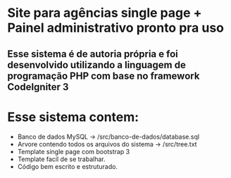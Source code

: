 # Site para agências single page + Painel administrativo pronto pra uso
## **Esse sistema é de autoria própria e foi desenvolvido utilizando a linguagem de programação PHP com base no framework CodeIgniter 3**

# Esse sistema contem:

* Banco de dados MySQL -> /src/banco-de-dados/database.sql
* Arvore contendo todos os arquivos do sistema -> /src/tree.txt
* Template single page com bootstrap 3
* Template facíl de se trabalhar.
* Código bem escrito e estruturado. 
